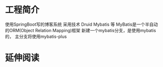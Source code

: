 # 工程简介
使用SpringBoot写的博客系统
采用技术 Druid
Mybatis
等
MyBatis是一个半自动的ORM(Object Relation Mapping)框架
新建一个mybatis分支，是使用mybatis的，
主分支将使用mybatis-plus
# 延伸阅读

